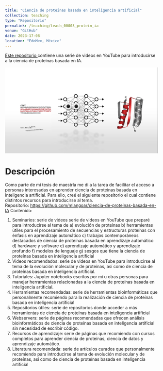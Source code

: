 ```yaml
---
title: "Ciencia de proteínas basada en inteligencia artificial"
collection: teaching
type: "Repositorio"
permalink: /teaching/teach_00003_protein_ia
venue: "GitHub"
date: 2023-17-08
location: "EdoMex, México"
---
```


<a href="https://github.com/miangoar/ciencia-de-proteinas-basada-en-IA
">Este repositorio </a> contiene una serie de videos en YouTube para introducirse a la ciencia de proteínas basada en IA.  

![webinar](/images/gama_protein_ia.png)

Descripción
======
Como parte de mi tesis de maestría me di a la tarea de facilitar el acceso a personas interesadas en aprender ciencia de proteínas basada en inteligencia artificial. Para ello, creé el siguiente repositorio el cual contiene distintos recursos para introducirse al tema.  
Repositorio: https://github.com/miangoar/ciencia-de-proteinas-basada-en-IA
Contenido: 
1.	Seminarios: serie de videos serie de videos en YouTube que preparé para introducirse al tema de 
a)	evolución de proteínas
b)	herramientas útiles para el procesamiento de secuencias y estructuras proteínas con énfasis en aprendizaje automático
c)	trabajos contemporáneos destacados de ciencia de proteínas basada en aprendizaje automático
d)	hardware y software
e)	aprendizaje automático y aprendizaje profundo
f)	modelos de lenguaje
g)	sesgos que tiene la ciencia de proteínas basada en inteligencia artificial
2.	Videos recomendados: serie de videos en YouTube para introducirse al tema de la evolución molecular y de proteínas, así como de ciencia de proteínas basada en inteligencia artificial.
3.	Tutoriales: Jupyter notebooks escritos por mi u otras personas para manejar herramientas relacionadas a la ciencia de proteínas basada en inteligencia artificial.  
4.	Herramientas recomendadas:  serie de herramientas bioinformáticas que personalmente recomiendo para la realización de ciencia de proteínas basada en inteligencia artificial
5.	Repositorios útiles: serie de repositorios donde acceder a más herramientas de ciencia de proteínas basada en inteligencia artificial
6.	Webservers: serie de páginas recomendadas que ofrecen análisis bioinformáticos de ciencia de proteínas basada en inteligencia artificial sin necesidad de escribir código. 
7.	Recursos de aprendizaje: serie de páginas que recomiendo con cursos completos para aprender ciencia de proteínas, ciencia de datos y aprendizaje automático. 
8.	Literatura recomendada: serie de artículos curados que personalmente recomiendo para introducirse al tema de evolución molecular y de proteínas, así como de ciencia de proteínas basada en inteligencia artificial
